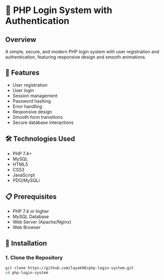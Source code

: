 # 🔐 PHP Login System with Authentication

## Overview

A simple, secure, and modern PHP login system with user registration and authentication, featuring responsive design and smooth animations.

## 🌟 Features

- User registration
- User login
- Session management
- Password hashing
- Error handling
- Responsive design
- Smooth form transitions
- Secure database interactions

## 🛠 Technologies Used

- PHP 7.4+
- MySQL
- HTML5
- CSS3
- JavaScript
- PDO/MySQLi

## 📋 Prerequisites

- PHP 7.4 or higher
- MySQL Database
- Web Server (Apache/Nginx)
- Web Browser

## 🚀 Installation

### 1. Clone the Repository

```bash
git clone https://github.com/layak90/php-login-system.git
cd php-login-system
